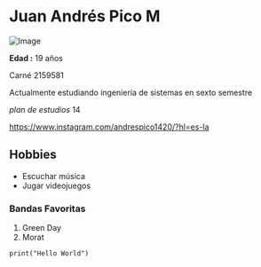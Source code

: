 # **Juan Andrés Pico M**
![Image](https://www.sincable.mx/wp-content/uploads/2019/10/Football-header2_2-1024x576.jpg)

**Edad :** 19 años  

Carné 2159581

Actualmente estudiando ingeniería de sistemas en sexto semestre 

 *plan de estudios* 14

<https://www.instagram.com/andrespico1420/?hl=es-la>

## **Hobbies**
* Escuchar música
* Jugar videojuegos
### **Bandas Favoritas**
1) Green Day 
2) Morat 

```
print("Hello World")

```
